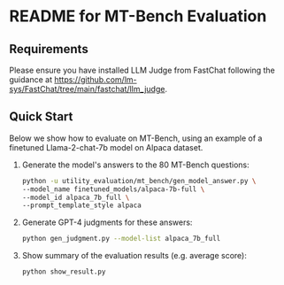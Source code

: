 # README for MT-Bench Evaluation

## Requirements

Please ensure you have installed LLM Judge from FastChat following the guidance at https://github.com/lm-sys/FastChat/tree/main/fastchat/llm_judge.


## Quick Start

Below we show how to evaluate on MT-Bench, using an example of a finetuned Llama-2-chat-7b model on Alpaca dataset.

1. Generate the model's answers to the 80 MT-Bench questions:
    ```bash
    python -u utility_evaluation/mt_bench/gen_model_answer.py \
    --model_name finetuned_models/alpaca-7b-full \
    --model_id alpaca_7b_full \
    --prompt_template_style alpaca
    ```
2. Generate GPT-4 judgments for these answers:
    ```bash
    python gen_judgment.py --model-list alpaca_7b_full
    ```
3. Show summary of the evaluation results (e.g. average score):
    ```bash
    python show_result.py
    ```
